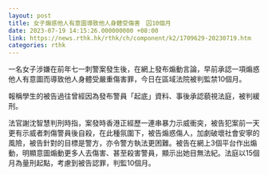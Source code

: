 ```yaml
---
layout: post
title: 女子煽惑他人有意圖導致他人身體受傷害　囚10個月
date: 2023-07-19 14:15:26.000000000 +08:00
link: https://news.rthk.hk/rthk/ch/component/k2/1709629-20230719.htm
categories: rthk
---
```


一名女子涉嫌在前年七一刺警案發生後，在網上發布煽動言論，早前承認一項煽惑他人有意圖而導致他人身體受嚴重傷害罪，今日在區域法院被判監禁10個月。

報稱學生的被告過往曾經因為發布警員「起底」資料、事後承認藐視法庭，被判緩刑。 

法官謝沈智慧判刑時指，案發時香港正經歷一連串暴力示威衝突，被告犯案前一天更有示威者刺傷警員後自殺，在此種氛圍下，被告煽惑傷人，加劇破壞社會安寧的風險，被告針對的目標是警方，亦令警方執法更困難。被告在網上3個平台作出煽動，明顯意圖煽動更多人去傷害、甚至殺害警員，顯示出她目無法紀。法庭以15個月為量刑起點，考慮到被告認罪，判監10個月。
